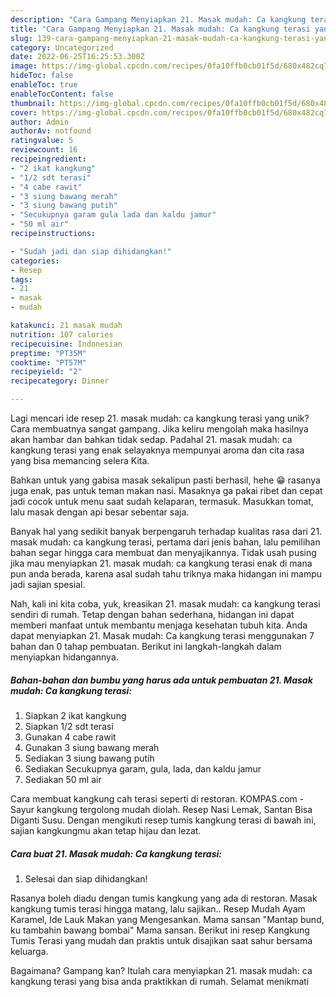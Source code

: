 ```yaml
---
description: "Cara Gampang Menyiapkan 21. Masak mudah: Ca kangkung terasi yang Lezat Sekali"
title: "Cara Gampang Menyiapkan 21. Masak mudah: Ca kangkung terasi yang Lezat Sekali"
slug: 139-cara-gampang-menyiapkan-21-masak-mudah-ca-kangkung-terasi-yang-lezat-sekali
category: Uncategorized
date: 2022-06-25T16:25:53.300Z
image: https://img-global.cpcdn.com/recipes/0fa10ffb0cb01f5d/680x482cq70/21-masak-mudah-ca-kangkung-terasi-foto-resep-utama.jpg
hideToc: false
enableToc: true
enableTocContent: false
thumbnail: https://img-global.cpcdn.com/recipes/0fa10ffb0cb01f5d/680x482cq70/21-masak-mudah-ca-kangkung-terasi-foto-resep-utama.jpg
cover: https://img-global.cpcdn.com/recipes/0fa10ffb0cb01f5d/680x482cq70/21-masak-mudah-ca-kangkung-terasi-foto-resep-utama.jpg
author: Admin
authorAv: notfound
ratingvalue: 5
reviewcount: 16
recipeingredient:
- "2 ikat kangkung"
- "1/2 sdt terasi"
- "4 cabe rawit"
- "3 siung bawang merah"
- "3 siung bawang putih"
- "Secukupnya garam gula lada dan kaldu jamur"
- "50 ml air"
recipeinstructions:

- "Sudah jadi dan siap dihidangkan!"
categories:
- Resep
tags:
- 21
- masak
- mudah

katakunci: 21 masak mudah 
nutrition: 107 calories
recipecuisine: Indonesian
preptime: "PT35M"
cooktime: "PT57M"
recipeyield: "2"
recipecategory: Dinner

---
```





Lagi mencari ide resep 21. masak mudah: ca kangkung terasi yang unik? Cara membuatnya sangat gampang. Jika keliru mengolah maka hasilnya akan hambar dan bahkan tidak sedap. Padahal 21. masak mudah: ca kangkung terasi yang enak selayaknya mempunyai aroma dan cita rasa yang bisa memancing selera Kita.





Bahkan untuk yang gabisa masak sekalipun pasti berhasil, hehe 😁 rasanya juga enak, pas untuk teman makan nasi. Masaknya ga pakai ribet dan cepat jadi cocok untuk menu saat sudah kelaparan, termasuk. Masukkan tomat, lalu masak dengan api besar sebentar saja.

Banyak hal yang sedikit banyak berpengaruh terhadap kualitas rasa dari 21. masak mudah: ca kangkung terasi, pertama dari jenis bahan, lalu pemilihan bahan segar hingga cara membuat dan menyajikannya. Tidak usah pusing jika mau menyiapkan 21. masak mudah: ca kangkung terasi enak di mana pun anda berada, karena asal sudah tahu triknya maka hidangan ini mampu jadi sajian spesial.






Nah, kali ini kita coba, yuk, kreasikan 21. masak mudah: ca kangkung terasi sendiri di rumah. Tetap dengan bahan sederhana, hidangan ini dapat memberi manfaat untuk membantu menjaga kesehatan tubuh kita. Anda dapat menyiapkan 21. Masak mudah: Ca kangkung terasi menggunakan 7 bahan dan 0 tahap pembuatan. Berikut ini langkah-langkah dalam menyiapkan hidangannya.

<!--inarticleads1-->

##### Bahan-bahan dan bumbu yang harus ada untuk pembuatan 21. Masak mudah: Ca kangkung terasi:

1. Siapkan 2 ikat kangkung
1. Siapkan 1/2 sdt terasi
1. Gunakan 4 cabe rawit
1. Gunakan 3 siung bawang merah
1. Sediakan 3 siung bawang putih
1. Sediakan Secukupnya garam, gula, lada, dan kaldu jamur
1. Sediakan 50 ml air


Cara membuat kangkung cah terasi seperti di restoran. KOMPAS.com - Sayur kangkung tergolong mudah diolah. Resep Nasi Lemak, Santan Bisa Diganti Susu. Dengan mengikuti resep tumis kangkung terasi di bawah ini, sajian kangkungmu akan tetap hijau dan lezat. 

<!--inarticleads2-->

##### Cara buat 21. Masak mudah: Ca kangkung terasi:


1. Selesai dan siap dihidangkan!

Rasanya boleh diadu dengan tumis kangkung yang ada di restoran. Masak kangkung tumis terasi hingga matang, lalu sajikan.. Resep Mudah Ayam Karamel, Ide Lauk Makan yang Mengesankan. Mama sansan &#34;Mantap bund, ku tambahin bawang bombai&#34; Mama sansan. Berikut ini resep Kangkung Tumis Terasi yang mudah dan praktis untuk disajikan saat sahur bersama keluarga. 

Bagaimana? Gampang kan? Itulah cara menyiapkan 21. masak mudah: ca kangkung terasi yang bisa anda praktikkan di rumah. Selamat menikmati
